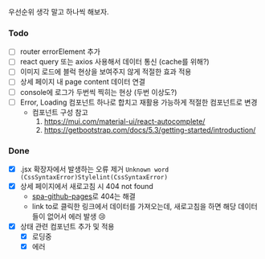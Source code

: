 우선순위 생각 말고 하나씩 해보자.

### Todo

- [ ] router errorElement 추가
- [ ] react query 또는 axios 사용해서 데이터 통신 (cache를 위해?)
- [ ] 이미지 로드에 블럭 현상을 보여주지 않게 적절한 효과 적용
- [ ] 상세 페이지 내 page content 데이터 연결
- [ ] console에 로그가 두번씩 찍히는 현상 (두번 이상도?)
- [ ] Error, Loading 컴포넌트 하나로 합치고 재활용 가능하게 적절한 컴포넌트로 변경
  - 컴포넌트 구성 참고
    1. https://mui.com/material-ui/react-autocomplete/
    2. https://getbootstrap.com/docs/5.3/getting-started/introduction/

### Done
- [x] .jsx 확장자에서 발생하는 오류 제거 `Unknown word (CssSyntaxError)Stylelint(CssSyntaxError)`
- [x] 상세 페이지에서 새로고침 시 404 not found
  - [spa-github-pages](https://github.com/rafgraph/spa-github-pages)로 404는 해결
  - link to로 클릭한 링크에서 데이터를 가져오는데, 새로고침을 하면 해당 데이터들이 없어서 에러 발생 😢
- [x] 상태 관련 컴포넌트 추가 및 적용
  - [x] 로딩중
  - [x] 에러
